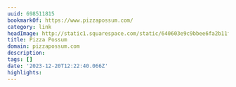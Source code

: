 ```yaml
---
uuid: 698511815
bookmarkOf: https://www.pizzapossum.com/
category: link
headImage: http://static1.squarespace.com/static/640603e9c9bbee6fa2b11ff0/t/640604e0220eb87d79e8ce4b/1678116065063/Pizza_Possum_Logo_Final.png?format=1500w
title: Pizza Possum
domain: pizzapossum.com
description: 
tags: []
date: '2023-12-20T12:22:40.066Z'
highlights: 
---
```



